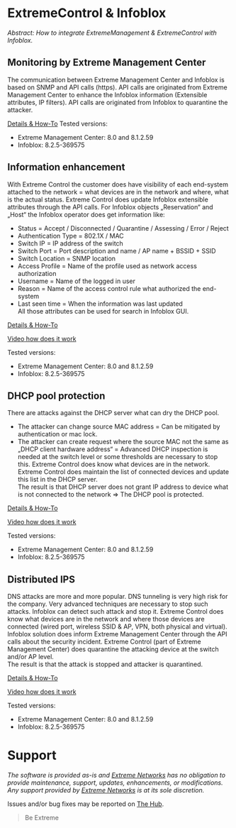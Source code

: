 # ExtremeControl & Infoblox

_Abstract: How to integrate ExtremeManagement & ExtremeControl with Infoblox._

## Monitoring by Extreme Management Center
The communication between Extreme Management Center and Infoblox is based on SNMP and API calls (https). API calls are originated from Extreme Management Center to enhance the Infoblox information (Extensible attributes, IP filters). API calls are originated from Infoblox to quarantine the attacker.

[Details & How-To](monitoring/README.md)
Tested versions:
* Extreme Management Center: 8.0 and 8.1.2.59
* Infoblox: 8.2.5-369575


## Information enhancement
With Extreme Control the customer does have visibility of each end-system attached to the network = what devices are in the network and where, what is the actual status. Extreme Control does update Infoblox extensible attributes through the API calls.
For Infoblox objects „Reservation“ and „Host“ the Infoblox operator does get information like:
*	Status = Accept / Disconnected / Quarantine / Assessing / Error / Reject
*	Authentication Type = 802.1X / MAC 
*	Switch IP = IP address of the switch
*	Switch Port = Port description and name / AP name + BSSID + SSID
*	Switch Location = SNMP location
*	Access Profile = Name of the profile used as network access authorization 
*	Username = Name of the logged in user
*	Reason = Name of the access control rule what authorized the end-system
*	Last seen time = When the information was last updated  
All those attributes can be used for search in Infoblox GUI.

[Details & How-To](ext_attributes/README.md)

[Video how does it work](https://extr.co/2Pferz5)

Tested versions:
* Extreme Management Center: 8.0 and 8.1.2.59
* Infoblox: 8.2.5-369575

## DHCP pool protection
There are attacks against the DHCP server what can dry the DHCP pool.
* The attacker can change source MAC address = Can be mitigated by authentication or mac lock.
* The attacker can create request where the source MAC not the same as „DHCP client hardware address“ = Advanced DHCP inspection is needed at the switch level or some thresholds are necessary to stop this.
Extreme Control does know what devices are in the network. Extreme Control does maintain the list of connected devices and update this list in the DHCP server.  
The result is that DHCP server does not grant IP address to device what is not connected to the network => The DHCP pool is protected.

[Details & How-To](dhcp/README.md)

[Video how does it work](https://extr.co/2Mjm9dG)

Tested versions:
* Extreme Management Center: 8.0 and 8.1.2.59
* Infoblox: 8.2.5-369575

## Distributed IPS
DNS attacks are more and more popular. DNS tunneling is very high risk for the company.
Very advanced techniques are necessary to stop such attacks. Infoblox can detect such attack and stop it.
Extreme Control does know what devices are in the network and where those devices are connected (wired port, wireless SSID & AP, VPN, both physical and virtual).
Infoblox solution does inform Extreme Management Center through the API calls about the security incident. 
Extreme Control (part of Extreme Management Center) does quarantine the attacking device at the switch and/or AP level.  
The result is that the attack is stopped and attacker is quarantined.

[Details & How-To](dips/README.md)

[Video how does it work](https://extr.co/2PfeY43)

Tested versions:
* Extreme Management Center: 8.0 and 8.1.2.59
* Infoblox: 8.2.5-369575

# Support
_The software is provided as-is and [Extreme Networks](http://www.extremenetworks.com/) has no obligation to provide maintenance, support, updates, enhancements, or modifications. Any support provided by [Extreme Networks](http://www.extremenetworks.com/) is at its sole discretion._

Issues and/or bug fixes may be reported on [The Hub](https://community.extremenetworks.com/extreme).

>Be Extreme